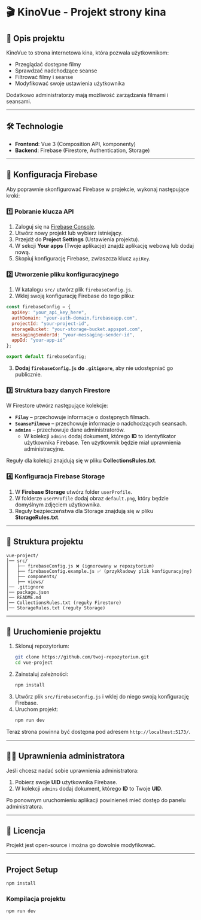 # 🎬 KinoVue - Projekt strony kina

## 📌 Opis projektu
KinoVue to strona internetowa kina, która pozwala użytkownikom:
- Przeglądać dostępne filmy
- Sprawdzać nadchodzące seanse
- Filtrować filmy i seanse
- Modyfikować swoje ustawienia użytkownika

Dodatkowo administratorzy mają możliwość zarządzania filmami i seansami.

---

## 🛠 Technologie
- **Frontend**: Vue 3 (Composition API, komponenty)
- **Backend**: Firebase (Firestore, Authentication, Storage)

---

## 🚀 Konfiguracja Firebase
Aby poprawnie skonfigurować Firebase w projekcie, wykonaj następujące kroki:

### 1️⃣ Pobranie klucza API
1. Zaloguj się na [Firebase Console](https://console.firebase.google.com/).
2. Utwórz nowy projekt lub wybierz istniejący.
3. Przejdź do **Project Settings** (Ustawienia projektu).
4. W sekcji **Your apps** (Twoje aplikacje) znajdź aplikację webową lub dodaj nową.
5. Skopiuj konfigurację Firebase, zwłaszcza klucz `apiKey`.

### 2️⃣ Utworzenie pliku konfiguracyjnego
1. W katalogu `src/` utwórz plik `firebaseConfig.js`.
2. Wklej swoją konfigurację Firebase do tego pliku:

```javascript
const firebaseConfig = {
  apiKey: "your_api_key_here",
  authDomain: "your-auth-domain.firebaseapp.com",
  projectId: "your-project-id",
  storageBucket: "your-storage-bucket.appspot.com",
  messagingSenderId: "your-messaging-sender-id",
  appId: "your-app-id"
};

export default firebaseConfig;
```

3. **Dodaj `firebaseConfig.js` do `.gitignore`**, aby nie udostępniać go publicznie.

### 3️⃣ Struktura bazy danych Firestore
W Firestore utwórz następujące kolekcje:
- **`Filmy`** – przechowuje informacje o dostępnych filmach.
- **`SeanseFilmowe`** – przechowuje informacje o nadchodzących seansach.
- **`admins`** – przechowuje dane administratorów.
  - W kolekcji `admins` dodaj dokument, którego **ID** to identyfikator użytkownika Firebase. Ten użytkownik będzie miał uprawnienia administracyjne.

Reguły dla kolekcji znajdują się w pliku **CollectionsRules.txt**.

### 4️⃣ Konfiguracja Firebase Storage
1. W **Firebase Storage** utwórz folder `userProfile`.
2. W folderze `userProfile` dodaj obraz `default.png`, który będzie domyślnym zdjęciem użytkownika.
3. Reguły bezpieczeństwa dla Storage znajdują się w pliku **StorageRules.txt**.

---

## 📂 Struktura projektu
```
vue-project/
│── src/
│   ├── firebaseConfig.js ❌ (ignorowany w repozytorium)
│   ├── firebaseConfig.example.js ✅ (przykładowy plik konfiguracyjny)
│   ├── components/
│   ├── views/
│── .gitignore
│── package.json
│── README.md
│── CollectionsRules.txt (reguły Firestore)
│── StorageRules.txt (reguły Storage)
```

---

## 🔧 Uruchomienie projektu
1. Sklonuj repozytorium:
   ```bash
   git clone https://github.com/twoj-repozytorium.git
   cd vue-project
   ```
2. Zainstaluj zależności:
   ```bash
   npm install
   ```
3. Utwórz plik `src/firebaseConfig.js` i wklej do niego swoją konfigurację Firebase.
4. Uruchom projekt:
   ```bash
   npm run dev
   ```

Teraz strona powinna być dostępna pod adresem `http://localhost:5173/`.

---

## 👨‍💻 Uprawnienia administratora
Jeśli chcesz nadać sobie uprawnienia administratora:
1. Pobierz swoje **UID** użytkownika Firebase.
2. W kolekcji `admins` dodaj dokument, którego **ID** to Twoje **UID**.

Po ponownym uruchomieniu aplikacji powinieneś mieć dostęp do panelu administratora.

---

## 📜 Licencja
Projekt jest open-source i można go dowolnie modyfikować.

---

## Project Setup

```sh
npm install
```

### Kompilacja projektu

```sh
npm run dev
```
